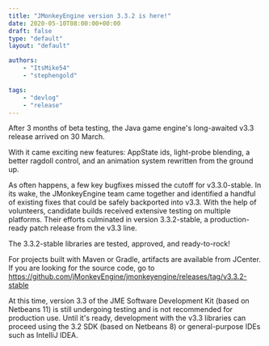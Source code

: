 ```yaml
---
title: "JMonkeyEngine version 3.3.2 is here!"
date: 2020-05-10T08:00:00+00:00
draft: false
type: "default"
layout: "default"

authors:
    - "ItsMike54"
    - "stephengold"

tags:
    - "devlog"
    - "release"
---
```


After 3 months of beta testing, the Java game engine's long-awaited v3.3 release arrived on 30 March. 

With it came exciting new features:  AppState ids, light-probe blending, a better ragdoll control, and an animation system rewritten from the ground up.

As often happens, a few key bugfixes missed the cutoff for v3.3.0-stable. In its wake, the JMonkeyEngine team came together and identified a handful of existing fixes that could be safely backported into v3.3.  With the help of volunteers, candidate builds received extensive testing on multiple platforms.  Their efforts culminated in version 3.3.2-stable, a production-ready patch release from the v3.3 line.
 <!--more-->

The 3.3.2-stable libraries are tested, approved, and ready-to-rock!

For projects built with Maven or Gradle, artifacts are available from JCenter.  If you are looking for the source code, go to https://github.com/jMonkeyEngine/jmonkeyengine/releases/tag/v3.3.2-stable

At this time, version 3.3 of the JME Software Development Kit (based on Netbeans 11) is still undergoing testing and is not recommended for production use.  Until it's ready, development with the v3.3 libraries can proceed using the 3.2 SDK (based on Netbeans 8) or general-purpose IDEs such as IntelliJ IDEA.

